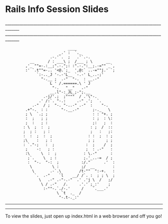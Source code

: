 <h1>Rails Info Session Slides</h1>
 _____________________________________________________________________________________
 _____________________________________________________________________________________

                                ____                  
                            _.' :  `._               
                        .-.'`.  ;   .'`.-.           
               __      / : ___\ ;  /___ ; \      __  
             ,'_ ""=-.:__;".-.";: :".-.":__;.-="" _`,
             :' `.t""=-.. '<@.`;_  ',@:` ..-=""j.' `;
                  `:-.._J '-.-'L__ `-.-' L_..-;'     
                    "-.__ ;  .-"  "-.  : __.-"       
                        L ' /.======.\ ' J           
                         "-.   "__"   .-"            
                        __.l"-:_JL_;-";.__           
                     .-j/'.;  ;""""  / .'\"-.        
                   .' /:`. "-.:     .-" .';  `.      
                .-"  / ;  "-. "-..-" .-"  :    "-.   
             .+"-.  : :      "-.__.-"      ;-._   \  
             ; \  `.; ;                    : : "+. ; 
             :  ;   ; ;                    : ;  : \: 
             ;  :   ; :                    ;:   ;  : 
            : \  ;  :  ;                  : ;  /  :: 
            ;  ; :   ; :                  ;   :   ;: 
            :  :  ;  :  ;                : :  ;  : ; 
            ;\    :   ; :                ; ;     ; ; 
            : `."-;   :  ;              :  ;    /  ; 
             ;    -:   ; :              ;  : .-"   : 
             :\     \  :  ;            : \.-"      : 
              ;`.    \  ; :            ;.'_..-=  / ; 
              :  "-.  "-:  ;          :/."      .'  :
               \         \ :          ;/  __        :
                \       .-`.\        /t-""  ":-+.   :
                 `.  .-"    `l    __/ /`. :  ; ; \  ;
                   \   .-" .-"-.-"  .' .'j \  /   ;/ 
                    \ / .-"   /.     .'.' ;_:'    ;  
                     :-""-.`./-.'     /    `.___.'   
                           \ `t  ._  /               
                            "-.t-._:'               
 _____________________________________________________________________________________
 _____________________________________________________________________________________
<p>To view the slides, just open up index.html in a web browser and off you go!</p>

